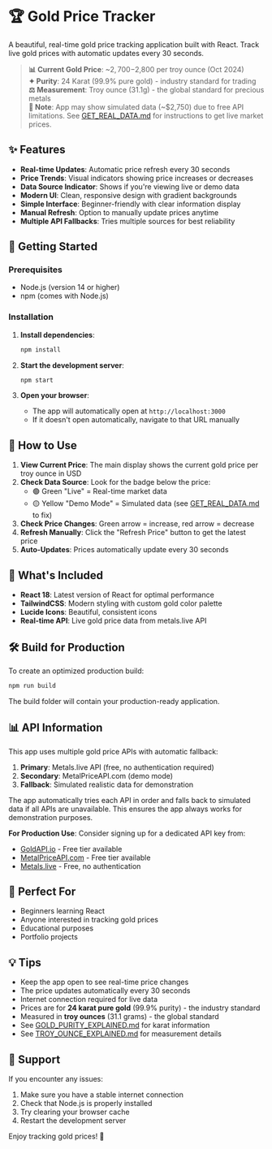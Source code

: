 # 🏆 Gold Price Tracker

A beautiful, real-time gold price tracking application built with React. Track live gold prices with automatic updates every 30 seconds.

> **📊 Current Gold Price**: ~$2,700-$2,800 per troy ounce (Oct 2024)  
> **✦ Purity**: 24 Karat (99.9% pure gold) - industry standard for trading  
> **⚖️ Measurement**: Troy ounce (31.1g) - the global standard for precious metals  
> **🔔 Note**: App may show simulated data (~$2,750) due to free API limitations. See [GET_REAL_DATA.md](GET_REAL_DATA.md) for instructions to get live market prices.

## ✨ Features

- **Real-time Updates**: Automatic price refresh every 30 seconds
- **Price Trends**: Visual indicators showing price increases or decreases
- **Data Source Indicator**: Shows if you're viewing live or demo data
- **Modern UI**: Clean, responsive design with gradient backgrounds
- **Simple Interface**: Beginner-friendly with clear information display
- **Manual Refresh**: Option to manually update prices anytime
- **Multiple API Fallbacks**: Tries multiple sources for best reliability

## 🚀 Getting Started

### Prerequisites

- Node.js (version 14 or higher)
- npm (comes with Node.js)

### Installation

1. **Install dependencies**:
   ```bash
   npm install
   ```

2. **Start the development server**:
   ```bash
   npm start
   ```

3. **Open your browser**:
   - The app will automatically open at `http://localhost:3000`
   - If it doesn't open automatically, navigate to that URL manually

## 📱 How to Use

1. **View Current Price**: The main display shows the current gold price per troy ounce in USD
2. **Check Data Source**: Look for the badge below the price:
   - 🟢 Green "Live" = Real-time market data
   - 🟡 Yellow "Demo Mode" = Simulated data (see [GET_REAL_DATA.md](GET_REAL_DATA.md) to fix)
3. **Check Price Changes**: Green arrow = increase, red arrow = decrease
4. **Refresh Manually**: Click the "Refresh Price" button to get the latest price
5. **Auto-Updates**: Prices automatically update every 30 seconds

## 🎨 What's Included

- **React 18**: Latest version of React for optimal performance
- **TailwindCSS**: Modern styling with custom gold color palette
- **Lucide Icons**: Beautiful, consistent icons
- **Real-time API**: Live gold price data from metals.live API

## 🛠️ Build for Production

To create an optimized production build:

```bash
npm run build
```

The build folder will contain your production-ready application.

## 📊 API Information

This app uses multiple gold price APIs with automatic fallback:

1. **Primary**: Metals.live API (free, no authentication required)
2. **Secondary**: MetalPriceAPI.com (demo mode)
3. **Fallback**: Simulated realistic data for demonstration

The app automatically tries each API in order and falls back to simulated data if all APIs are unavailable. This ensures the app always works for demonstration purposes.

**For Production Use**: Consider signing up for a dedicated API key from:
- [GoldAPI.io](https://www.goldapi.io/) - Free tier available
- [MetalPriceAPI.com](https://metalpriceapi.com/) - Free tier available
- [Metals.live](https://metals.live/) - Free, no authentication

## 🎯 Perfect For

- Beginners learning React
- Anyone interested in tracking gold prices
- Educational purposes
- Portfolio projects

## 💡 Tips

- Keep the app open to see real-time price changes
- The price updates automatically every 30 seconds
- Internet connection required for live data
- Prices are for **24 karat pure gold** (99.9% purity) - the industry standard
- Measured in **troy ounces** (31.1 grams) - the global standard
- See [GOLD_PURITY_EXPLAINED.md](GOLD_PURITY_EXPLAINED.md) for karat information
- See [TROY_OUNCE_EXPLAINED.md](TROY_OUNCE_EXPLAINED.md) for measurement details

## 🤝 Support

If you encounter any issues:
1. Make sure you have a stable internet connection
2. Check that Node.js is properly installed
3. Try clearing your browser cache
4. Restart the development server

Enjoy tracking gold prices! 🌟
